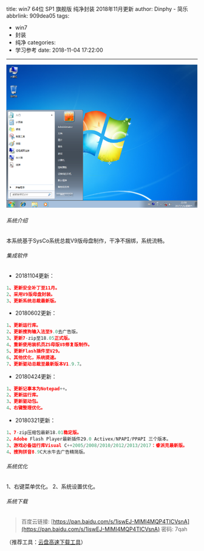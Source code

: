 title: win7 64位 SP1 旗舰版 纯净封装 2018年11月更新
author: Dinphy - 简乐
abbrlink: 909dea05
tags:
  - win7
  - 封装
  - 纯净
categories:
  - 学习参考
date: 2018-11-04 17:22:00
---
![](https://raw.githubusercontent.com/dinphy/website_pic/master/photos/20180610/1.png)
###### 系统介绍
本系统基于SysCo系统总裁V9版母盘制作，干净不捆绑，系统流畅。

###### 集成软件
- 20181104更新：
```js
1、更新安全补丁至11月。
2、采用V9版母盘封装。
3、更新系统总裁最新版。
```
- 20180602更新：
```js
1、更新运行库。
2、更新搜狗输入法至9.0去广告版。
3、更新7-zip至18.05正式版。
4、重新使用装机员ZS母版V8修复版制作。
5、更新Flash插件至V29。
6、其他优化，系统提速。
7、更新驱动总裁至最新版本V1.9.7。
```
- 20180424更新：
```js
1、更新记事本为Notepad++。
2、更新运行库。
3、更新驱动包。
4、右键整理优化。
```
- 20180321更新：
```js
1、7-zip压缩包最新18.01稳定版。
2、Adobe Flash Player最新插件29.0 Activex/NPAPI/PPAPI 三个版本。
3、游戏必备运行库Visual C++2005/2008/2010/2012/2013/2017：睿派克最新版。
4、搜狗拼音8.9C大水牛去广告精简版。
```
###### 系统优化
1、右键菜单优化。
2、系统设置优化。
###### 系统下载
> 百度云链接: [https://pan.baidu.com/s/1iswEJ-MlMI4MQP4TICVsnA](https://pan.baidu.com/s/1iswEJ-MlMI4MQP4TICVsnA) 密码: 7qah

（推荐工具：[云盘高速下载工具](http://pandownload.com/)）
